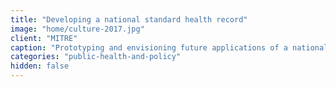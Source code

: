 ```yaml
---
title: "Developing a national standard health record"
image: "home/culture-2017.jpg"
client: "MITRE"
caption: "Prototyping and envisioning future applications of a national health data standard."
categories: "public-health-and-policy"
hidden: false
---
```


